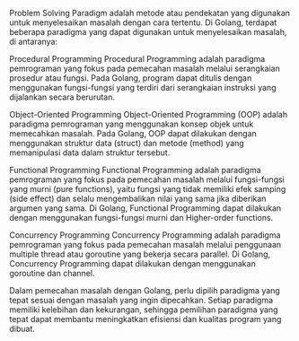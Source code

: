 Problem Solving Paradigm adalah metode atau pendekatan yang digunakan untuk menyelesaikan masalah dengan cara tertentu. Di Golang, terdapat beberapa paradigma yang dapat digunakan untuk menyelesaikan masalah, di antaranya:

Procedural Programming
Procedural Programming adalah paradigma pemrograman yang fokus pada pemecahan masalah melalui serangkaian prosedur atau fungsi. Pada Golang, program dapat ditulis dengan menggunakan fungsi-fungsi yang terdiri dari serangkaian instruksi yang dijalankan secara berurutan.

Object-Oriented Programming
Object-Oriented Programming (OOP) adalah paradigma pemrograman yang menggunakan konsep objek untuk memecahkan masalah. Pada Golang, OOP dapat dilakukan dengan menggunakan struktur data (struct) dan metode (method) yang memanipulasi data dalam struktur tersebut.

Functional Programming
Functional Programming adalah paradigma pemrograman yang fokus pada pemecahan masalah melalui fungsi-fungsi yang murni (pure functions), yaitu fungsi yang tidak memiliki efek samping (side effect) dan selalu mengembalikan nilai yang sama jika diberikan argumen yang sama. Di Golang, Functional Programming dapat dilakukan dengan menggunakan fungsi-fungsi murni dan Higher-order functions.

Concurrency Programming
Concurrency Programming adalah paradigma pemrograman yang fokus pada pemecahan masalah melalui penggunaan multiple thread atau goroutine yang bekerja secara parallel. Di Golang, Concurrency Programming dapat dilakukan dengan menggunakan goroutine dan channel.

Dalam pemecahan masalah dengan Golang, perlu dipilih paradigma yang tepat sesuai dengan masalah yang ingin dipecahkan. Setiap paradigma memiliki kelebihan dan kekurangan, sehingga pemilihan paradigma yang tepat dapat membantu meningkatkan efisiensi dan kualitas program yang dibuat.